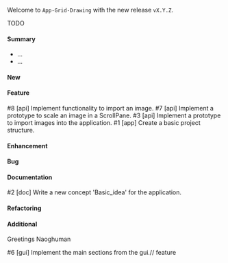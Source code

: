 Welcome to `App-Grid-Drawing` with the new release `vX.Y.Z`.

TODO



#### Summary
* ...
* ...



#### New



#### Feature
#8 [api] Implement functionality to import an image.
#7 [api] Implement a prototype to scale an image in a ScrollPane.
#3 [api] Implement a prototype to import images into the application.
#1 [app] Create a basic project structure.



#### Enhancement



#### Bug



#### Documentation
#2 [doc] Write a new concept 'Basic_idea' for the application.



#### Refactoring



#### Additional



Greetings
Naoghuman



[//]: # (Images)



[//]: # (Links)



[//]: # (Issues which will be integrated in this release)
#6 [gui] Implement the main sections from the gui.// feature
